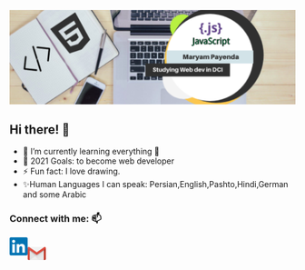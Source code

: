 ![Header](https://github.com/MaryamPayenda/MaryamPayenda/blob/main/header.png)
## Hi there! 👋
- 🌱 I’m currently learning everything 🤣
- 🥅 2021 Goals: to become web developer
- ⚡ Fun fact: I love drawing.
- ✨Human Languages I can speak: Persian,English,Pashto,Hindi,German and some Arabic

### Connect with me: 📫

[<img align="left" alt="LinkedIn" width="32px" src="https://github.com/MaryamPayenda/MaryamPayenda/blob/main/linkedin.webp" />](https://www.linkedin.com/in/maryam-payenda-1844a7140/)  
[<img align="left" alt="gmail" width="32px" src="https://github.com/MaryamPayenda/MaryamPayenda/blob/main/gmail_logo.png" />](mailto:maryampayanda12@gmail.com?)


